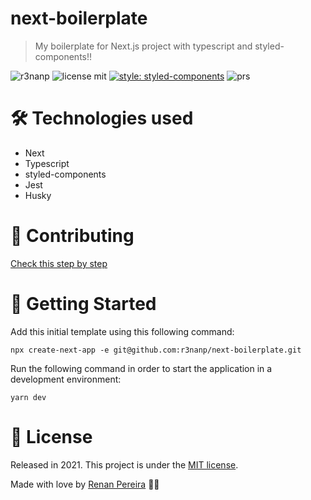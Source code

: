 # next-boilerplate
> My boilerplate for Next.js project with typescript and styled-components!!

![r3nanp](https://img.shields.io/badge/r3nanp-boilerplate-blue?style=for-the-badge&logo=react)
![license mit](https://img.shields.io/github/license/r3nanp/next-boilerplate?color=blue&label=LICENSE&logo=github&style=for-the-badge)
[![style: styled-components](https://img.shields.io/badge/style-%F0%9F%92%85%20styled--components-orange.svg?colorB=daa357&colorA=db748e&style=for-the-badge)](https://github.com/styled-components/styled-components)
![prs](https://img.shields.io/static/v1?label=PRs&message=welcome&style=for-the-badge&color=24B36B&labelColor=000000)

# 🛠 Technologies used

- Next
- Typescript
- styled-components
- Jest
- Husky

# 🎉 Contributing

[Check this step by step](CONTRIBUTING.md)

# 🏃 Getting Started

Add this initial template using this following command:

```npx create-next-app -e git@github.com:r3nanp/next-boilerplate.git```

Run the following command in order to start the application in a development environment:

```yarn dev```

# :closed_book: License

Released in 2021.
This project is under the [MIT license](LICENSE).

Made with love by [Renan Pereira](https://github.com/r3nanp) 💜🚀
